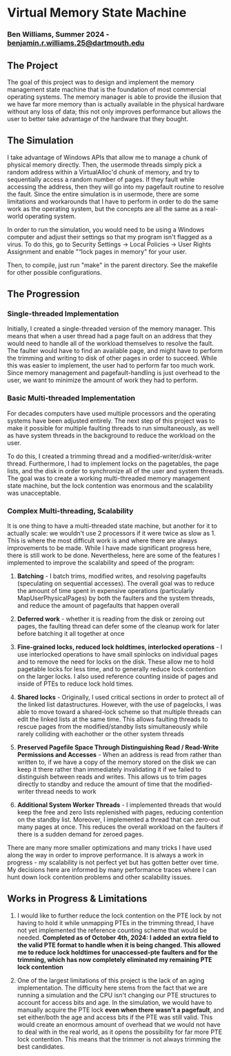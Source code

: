 # Virtual Memory State Machine
### Ben Williams, Summer 2024 - benjamin.r.williams.25@dartmouth.edu

## The Project

The goal of this project was to design and implement the memory management state machine that is the foundation of most commercial operating systems. The memory manager is able to provide the illusion that we have far more memory than is actually available in the physical hardware without any loss of data; this not only improves performance but allows the user to better take advantage of the hardware that they bought.


## The Simulation

I take advantage of Windows APIs that allow me to manage a chunk of physical memory directly. Then, the usermode threads simply pick a random address within a VirtualAlloc'd chunk of memory, and try to sequentially access a random number of pages. If they fault while accessing the address, then they will go into my pagefault routine to resolve the fault. Since the entire simulation is in usermode, there are some limitations and workarounds that I have to perform in order to do the same work as the operating system, but the concepts are all the same as a real-world operating system.

In order to run the simulation, you would need to be using a Windows computer and adjust their settings so that my program isn't flagged as a virus. To do this, go to Security Settings -> Local Policies -> User Rights Assignment and enable "“lock pages in memory" for your user. 

Then, to compile, just run "make" in the parent directory. See the makefile for other possible configurations.

## The Progression

### Single-threaded Implementation

Initially, I created a single-threaded version of the memory manager. This means that when a user thread had a page fault on an address that they would need to handle all of the workload themselves to resolve the fault. The faulter would have to find an available page, and might have to perform the trimming and writing to disk of other pages in order to succeed. While this was easier to implement, the user had to perform far too much work. Since memory management and pagefault-handling is just overhead to the user, we want to minimize the amount of work they had to perform.


### Basic Multi-threaded Implementation

For decades computers have used multiple processors and the operating systems have been adjusted entirely. The next step of this project was to make it possible for multiple faulting threads to run simultaneously, as well as have system threads in the background to reduce the workload on the user. 

To do this, I created a trimming thread and a modified-writer/disk-writer thread. Furthermore, I had to implement locks on the pagetables, the page lists, and the disk in order to synchronize all of the user and system threads. The goal was to create a working multi-threaded memory management state machine, but the lock contention was enormous and the scalability was unacceptable.


### Complex Multi-threading, Scalability


It is one thing to have a multi-threaded state machine, but another for it to actually scale: we wouldn't use 2 processors if it were twice as slow as 1. This is where the most difficult work is and where there are always improvements to be made. While I have made significant progress here, there is still work to be done. Nevertheless, here are some of the features I implemented to improve the scalability and speed of the program:

1. **Batching** - I batch trims, modified writes, and resolving pagefaults (speculating on sequential accesses). The overall goal was to reduce the amount of time spent in expensive operations (particularly MapUserPhysicalPages) by both the faulters and the system threads, and reduce the amount of pagefaults that happen overall

2. **Deferred work** - whether it is reading from the disk or zeroing out pages, the faulting thread can defer some of the cleanup work for later before batching it all together at once

3. **Fine-grained locks, reduced lock holdtimes, interlocked operations** - I use interlocked operations to have small spinlocks on individual pages and to remove the need for locks on the disk. These allow me to hold pagetable locks for less time, and to generally reduce lock contention on the larger locks. I also used reference counting inside of pages and inside of PTEs to reduce lock hold times.

4. **Shared locks** - Originally, I used critical sections in order to protect all of the linked list datastructures. However, with the use of pagelocks, I was able to move toward a shared-lock scheme so that multiple threads can edit the linked lists at the same time. This allows faulting threads to rescue pages from the modified/standby lists simultaneously while rarely colliding with eachother or the other system threads

5. **Preserved Pagefile Space Through Distinguishing Read / Read-Write Permissions and Accesses** - When an address is read from rather than written to, if we have a copy of the memory stored on the disk we can keep it there rather than immediately invalidating it if we failed to distinguish between reads and writes. This allows us to trim pages directly to standby and reduce the amount of time that the modified-writer thread needs to work

6. **Additional System Worker Threads** - I implemented threads that would keep the free and zero lists replenished with pages, reducing contention on the standby list. Moreover, I implemented a thread that can zero-out many pages at once. This reduces the overall workload on the faulters if there is a sudden demand for zeroed pages.


There are many more smaller optimizations and many tricks I have used along the way in order to improve performance. It is always a work in progress - my scalability is not perfect yet but has gotten better over time. My decisions here are informed by many performance traces where I can hunt down lock contention problems and other scalability issues.


## Works in Progress & Limitations

1. I would like to further reduce the lock contention on the PTE lock by not having to hold it while unmapping PTEs in the trimming thread, I have not yet implemented the reference counting scheme that would be needed. **Completed as of October 4th, 2024: I added an extra field to the valid PTE format to handle when it is being changed. This allowed me to reduce lock holdtimes for unaccessed-pte faulters and for the trimming, which has now completely eliminated my remaining PTE lock contention**

2. One of the largest limitations of this project is the lack of an aging implementation. The difficulty here stems from the fact that we are running a simulation and the CPU isn't changing our PTE structures to account for access bits and age. In the simulation, we would have to manually acquire the PTE lock **even when there wasn't a pagefault**, and set either/both the age and access bits if the PTE was still valid. This would create an enormous amount of overhead that we would not have to deal with in the real world, as it opens the possibility for far more PTE lock contention. This means that the trimmer is not always trimming the best candidates.




